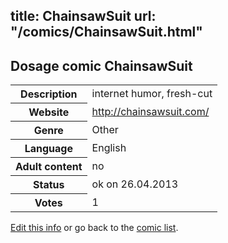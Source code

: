title: ChainsawSuit
url: "/comics/ChainsawSuit.html"
---
Dosage comic ChainsawSuit
-----------------------------------------

<p id="msg"></p>
<script type="text/javascript">
if (window.location.search === '?edit_info_mail=sent_ok') {
  var elem = document.getElementById("msg");
  elem.innerHTML = 'Edited information sucessfully sent.';
  elem.className = 'ok';
}
</script>
<table class="comicinfo">
<tr>
<th>Description</th><td>internet humor, fresh-cut</td>
</tr>
<tr>
<th>Website</th><td><a href="http://chainsawsuit.com/">http://chainsawsuit.com/</a></td>
</tr>
<tr>
<th>Genre</th><td>Other</td>
</tr>
<tr>
<th>Language</th><td>English</td>
</tr>
<tr>
<th>Adult content</th><td>no</td>
</tr>
<tr>
<th>Status</th><td>ok on 26.04.2013</td>
</tr>
<tr>
<th>Votes</th><td>1</td>
</tr>
</table>

[Edit this info](ChainsawSuit_edit.html) or go back to the [comic list](../comic-index.html).
